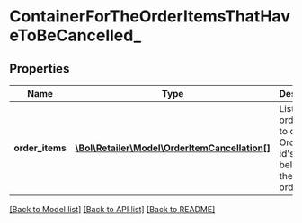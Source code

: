 # ContainerForTheOrderItemsThatHaveToBeCancelled_

## Properties
Name | Type | Description | Notes
------------ | ------------- | ------------- | -------------
**order_items** | [**\Bol\Retailer\Model\OrderItemCancellation[]**](OrderItemCancellation.md) | List of order items to cancel. Order item id&#39;s must belong to the same order. | 

[[Back to Model list]](../README.md#documentation-for-models) [[Back to API list]](../README.md#documentation-for-api-endpoints) [[Back to README]](../README.md)


